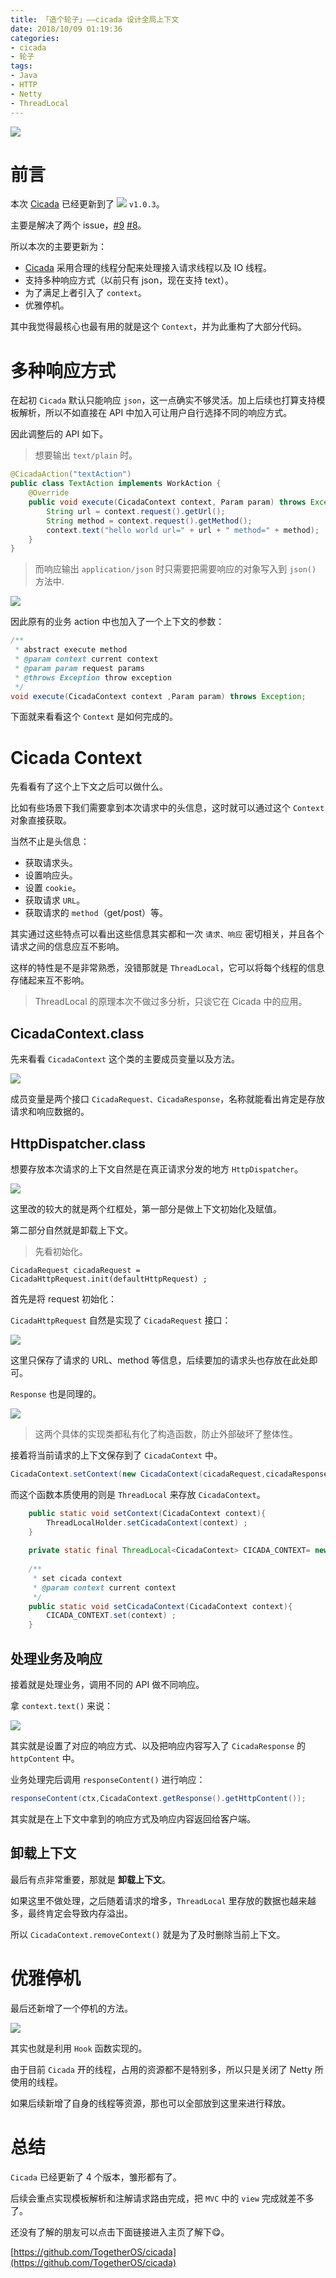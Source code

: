 ```yaml
---
title: 「造个轮子」——cicada 设计全局上下文
date: 2018/10/09 01:19:36 
categories: 
- cicada
- 轮子
tags: 
- Java
- HTTP
- Netty
- ThreadLocal
---
```


![](https://ws4.sinaimg.cn/large/006tNbRwgy1fvyf0zkwadj31g80teqh0.jpg)

# 前言

本次 [Cicada](https://github.com/TogetherOS/cicada) 已经更新到了 [![](https://maven-badges.herokuapp.com/maven-central/top.crossoverjie.opensource/cicada-core/badge.svg)](https://maven-badges.herokuapp.com/maven-central/top.crossoverjie.opensource/cicada-core/) `v1.0.3`。

主要是解决了两个 issue，[#9](https://github.com/TogetherOS/cicada/issues/9) [#8](https://github.com/TogetherOS/cicada/issues/8)。

所以本次的主要更新为：

- [Cicada](https://github.com/TogetherOS/cicada) 采用合理的线程分配来处理接入请求线程以及 IO 线程。
- 支持多种响应方式（以前只有 json，现在支持 text）。
- 为了满足上者引入了 `context`。
- 优雅停机。

其中我觉得最核心也最有用的就是这个 `Context`，并为此重构了大部分代码。

# 多种响应方式

在起初 `Cicada` 默认只能响应 `json`，这一点确实不够灵活。加上后续也打算支持模板解析，所以不如直接在 API 中加入可让用户自行选择不同的响应方式。

因此调整后的 API 如下。

> 想要输出 `text/plain` 时。

```java
@CicadaAction("textAction")
public class TextAction implements WorkAction {
    @Override
    public void execute(CicadaContext context, Param param) throws Exception {
        String url = context.request().getUrl();
        String method = context.request().getMethod();
        context.text("hello world url=" + url + " method=" + method);
    }
}
```

> 而响应输出 `application/json` 时只需要把需要响应的对象写入到 `json()` 方法中.

![](https://ws1.sinaimg.cn/large/006tNbRwgy1fvzq2nideej30ou0dlwh2.jpg)

因此原有的业务 action 中也加入了一个上下文的参数：

```java
/**
 * abstract execute method
 * @param context current context
 * @param param request params
 * @throws Exception throw exception
 */
void execute(CicadaContext context ,Param param) throws Exception;
```

下面就来看看这个 `Context` 是如何完成的。

# Cicada Context

先看看有了这个上下文之后可以做什么。

比如有些场景下我们需要拿到本次请求中的头信息，这时就可以通过这个 `Context` 对象直接获取。

当然不止是头信息：

- 获取请求头。
- 设置响应头。
- 设置 `cookie`。
- 获取请求 `URL`。
- 获取请求的 `method`（get/post）等。

其实通过这些特点可以看出这些信息其实都和一次 `请求、响应` 密切相关，并且各个请求之间的信息应互不影响。


这样的特性是不是非常熟悉，没错那就是 `ThreadLocal`，它可以将每个线程的信息存储起来互不影响。

> ThreadLocal 的原理本次不做过多分析，只谈它在 Cicada 中的应用。

## CicadaContext.class

先来看看 `CicadaContext` 这个类的主要成员变量以及方法。

![](https://ws2.sinaimg.cn/large/006tNbRwgy1fvzqkl5ct6j30nl0kb0w7.jpg)

成员变量是两个接口 `CicadaRequest、CicadaResponse`，名称就能看出肯定是存放请求和响应数据的。


## HttpDispatcher.class

想要存放本次请求的上下文自然是在真正请求分发的地方 `HttpDispatcher`。

![](https://ws3.sinaimg.cn/large/006tNbRwgy1fvzqt0dlwhj30ne0kudjn.jpg)

这里改的较大的就是两个红框处，第一部分是做上下文初始化及赋值。

第二部分自然就是卸载上下文。


> 先看初始化。

`CicadaRequest cicadaRequest = CicadaHttpRequest.init(defaultHttpRequest) ;`

首先是将 request 初始化：

`CicadaHttpRequest` 自然是实现了 `CicadaRequest` 接口：

![](https://ws3.sinaimg.cn/large/006tNbRwgy1fvzqx6hvpcj30gt0c70u7.jpg)

这里只保存了请求的 URL、method 等信息，后续要加的请求头也存放在此处即可。

`Response` 也是同理的。

![](https://ws2.sinaimg.cn/large/006tNbRwgy1fvzqyz3bfjj30l20gigod.jpg)

> 这两个具体的实现类都私有化了构造函数，防止外部破坏了整体性。

接着将当前请求的上下文保存到了 `CicadaContext` 中。

```java
CicadaContext.setContext(new CicadaContext(cicadaRequest,cicadaResponse));
```

而这个函数本质使用的则是 `ThreadLocal` 来存放 `CicadaContext`。

```java
    public static void setContext(CicadaContext context){
        ThreadLocalHolder.setCicadaContext(context) ;
    }
    
    private static final ThreadLocal<CicadaContext> CICADA_CONTEXT= new ThreadLocal() ;
    
    /**
     * set cicada context
     * @param context current context
     */
    public static void setCicadaContext(CicadaContext context){
        CICADA_CONTEXT.set(context) ;
    }
```

## 处理业务及响应

接着就是处理业务，调用不同的 API 做不同响应。

拿 `context.text()` 来说：

![](https://ws4.sinaimg.cn/large/006tNbRwgy1fvzr73fkrsj30o404ygm8.jpg)

其实就是设置了对应的响应方式、以及把响应内容写入了 `CicadaResponse` 的 `httpContent` 中。

业务处理完后调用 `responseContent()` 进行响应：

```java
responseContent(ctx,CicadaContext.getResponse().getHttpContent());
```

其实就是在上下文中拿到的响应方式及响应内容返回给客户端。

## 卸载上下文

最后有点非常重要，那就是 **卸载上下文**。

如果这里不做处理，之后随着请求的增多，`ThreadLocal` 里存放的数据也越来越多，最终肯定会导致内存溢出。

所以 `CicadaContext.removeContext()` 就是为了及时删除当前上下文。


# 优雅停机

最后还新增了一个停机的方法。

![](https://ws3.sinaimg.cn/large/006tNbRwgy1fvzrfl6dsnj30j60bi75u.jpg)

其实也就是利用 `Hook` 函数实现的。

由于目前 `Cicada` 开的线程，占用的资源都不是特别多，所以只是关闭了 Netty 所使用的线程。

如果后续新增了自身的线程等资源，那也可以全部放到这里来进行释放。

# 总结

`Cicada` 已经更新了 4 个版本，雏形都有了。

后续会重点实现模板解析和注解请求路由完成，把 `MVC` 中的 `view` 完成就差不多了。

还没有了解的朋友可以点击下面链接进入主页了解下😋。

[https://github.com/TogetherOS/cicada](https://github.com/TogetherOS/cicada)